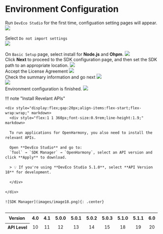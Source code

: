 # Environment Configuration  
Run `DevEco Studio` for the first time, configuation setting pages will appear.  
<img src='../images/image7.png'>  

Select `Do not import settings`  
<img src='../images/image8.png'>  

On `Basic Setup` page, select install for **Node.js** and **Ohpm**.
<img src='../images/image9.png'>  
Click **Next** to proceed to the SDK configuration page, and then set the SDK path to an appropriate location.
<img src='../images/image10.png'>  
Accept the License Agreement
<img src='../images/image11.png'>  
Check the summary information and go next
<img src='../images/image12.png'>  
<img src='../images/image13.png'>  
Environment configuration is finished.
<img src='../images/image14.png'>  

!!! note "Install Revelant APIs"

    <div style="display:flex;gap:20px;align-items:flex-start;flex-wrap:wrap;" markdown>
      <div style="flex:1 1 360px;font-size:0.9rem;line-height:1.9;" markdown>

      To run applications for OpenHarmony, you also need to install the relevant APIs.

      Open **DevEco Studio** and go to:  
      `Tool` → `SDK Manager` → `OpenHarmony`, select an API version and click **Apply** to download.

      > 💡 If you're using **DevEco Studio 5.1.0**, select **API Version 18** for development.

      </div>

    </div>

    ![SDK Manager](images/image18.png){: .center}

<div style="flex:0 0 auto;margin-left:auto;max-width:100%;overflow-x:auto;" markdown>

<table style="border-collapse:separate;border-spacing:0;min-width:520px;">
  <thead>
    <tr>
      <th style="text-align:left;padding:8px 12px;white-space:nowrap;">Version</th>
      <th style="text-align:center;padding:4px 8px;">4.0</th>
      <th style="text-align:center;padding:4px 8px;">4.1</th>
      <th style="text-align:center;padding:4px 8px;">5.0.0</th>
      <th style="text-align:center;padding:4px 8px;">5.0.1</th>
      <th style="text-align:center;padding:4px 8px;">5.0.2</th>
      <th style="text-align:center;padding:4px 8px;">5.0.3</th>
      <th style="text-align:center;padding:4px 8px;">5.1.0</th>
      <th style="text-align:center;padding:4px 8px;">5.1.1</th>
      <th style="text-align:center;padding:4px 8px;">6.0</th>
    </tr>
  </thead>
  <tbody>
    <tr>
      <th style="text-align:left;padding:4px 8px;white-space:nowrap;">API Level</th>
      <td style="text-align:center;padding:4px 8px;">10</td>
      <td style="text-align:center;padding:4px 8px;">11</td>
      <td style="text-align:center;padding:4px 8px;">12</td>
      <td style="text-align:center;padding:4px 8px;">13</td>
      <td style="text-align:center;padding:4px 8px;">14</td>
      <td style="text-align:center;padding:4px 8px;">15</td>
      <td style="text-align:center;padding:4px 8px;">18</td>
      <td style="text-align:center;padding:4px 8px;">19</td>
      <td style="text-align:center;padding:4px 8px;">20</td>
    </tr>
  </tbody>
</table>

</div>